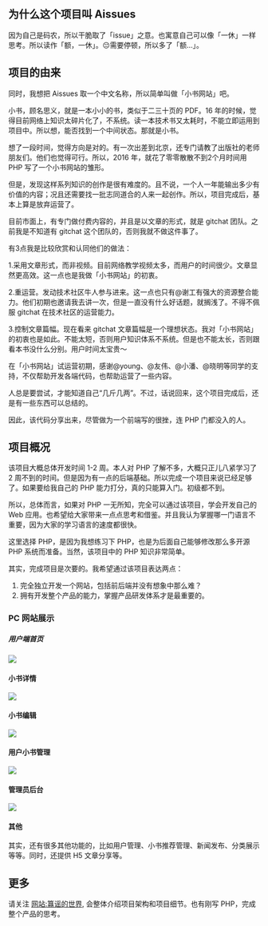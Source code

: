 ## 为什么这个项目叫 Aissues
因为自己是码农，所以干脆取了「issue」之意。也寓意自己可以像「一休」一样思考。所以读作「额，一休」。😔需要停顿，所以多了「额...」。

## 项目的由来
同时，我想把 Aissues 取一个中文名称，所以简单叫做「小书网站」吧。  

小书，顾名思义，就是一本小小的书，类似于二三十页的 PDF。16 年的时候，觉得目前网络上知识太碎片化了，不系统。读一本技术书又太耗时，不能立即运用到项目中。所以想，能否找到一个中间状态。那就是小书。

想了一段时间，觉得方向是对的。有一次出差到北京，还专门请教了出版社的老师朋友们。他们也觉得可行。所以，2016 年，就花了零零散散不到2个月时间用 PHP 写了一个小书网站的雏形。

但是，发现这样系列知识的创作是很有难度的。且不说，一个人一年能输出多少有价值的内容；况且还需要找一批志同道合的人来一起创作。所以，项目完成后，基本上算是放弃运营了。

目前市面上，有专门做付费内容的，并且是以文章的形式，就是 gitchat 团队。之前我是不知道有 gitchat 这个团队的，否则我就不做这件事了。

有3点我是比较欣赏和认同他们的做法：

1.采用文章形式，而非视频。目前网络教学视频太多，而用户的时间很少。文章显然更高效。这一点也是我做「小书网站」的初衷。

2.重运营。发动技术社区牛人参与进来。这一点也只有@谢工有强大的资源整合能力。他们初期也邀请我去讲一次，但是一直没有什么好话题，就搁浅了。不得不佩服 gitchat 在技术社区的运营能力。

3.控制文章篇幅。现在看来 gitchat 文章篇幅是一个理想状态。我对「小书网站」的初衷也是如此。不能太短，否则用户知识体系不系统。但是也不能太长，否则跟看本书没什么分别。用户时间太宝贵～

在「小书网站」试运营初期，感谢@young、@友伟、@小潘、@晓明等同学的支持，不仅帮助开发各端代码，也帮助运营了一些内容。

人总是要尝试，才能知道自己“几斤几两”。不过，话说回来，这个项目完成后，还是有一些东西可以总结的。

因此，该代码分享出来，尽管做为一个前端写的很挫，连 PHP 门都没入的人。

## 项目概况
该项目大概总体开发时间 1-2 周。本人对 PHP 了解不多，大概只正儿八紧学习了 2 周不到的时间。但是因为有一点的后端基础。所以完成一个项目来说已经足够了。如果要给我自己的 PHP 能力打分，真的只能算入门。初级都不到。

所以，总体而言，如果对 PHP 一无所知，完全可以通过该项目，学会开发自己的 Web 应用。也希望给大家带来一点点思考和借鉴。并且我认为掌握哪一门语言不重要，因为大家的学习语言的速度都很快。


这里选择 PHP，是因为我想练习下 PHP，也是为后面自己能够修改那么多开源 PHP 系统而准备。当然，该项目中的 PHP 知识非常简单。

其实，完成项目是次要的。我希望通过该项目表达两点： 
1. 完全独立开发一个网站，包括前后端并没有想象中那么难？ 
2. 拥有开发整个产品的能力，掌握产品研发体系才是最重要的。

### PC 网站展示
##### 用户端首页
![](./截图/[用户-PC]首页.png)      

#### 小书详情
![](./截图/[用户端]文章详情.png)    

#### 小书编辑    
![](./截图/[用户控制台]编写页面.png)    

#### 用户小书管理    
![](./截图/[用户控制]小书管理.png)    

#### 管理员后台    
![](./截图/[管理员后台]系统小书管理.png)     

#### 其他
其实，还有很多其他功能的，比如用户管理、小书推荐管理、新闻发布、分类展示等等。同时，还提供 H5 文章分享等。  

## 更多
请关注 [网站:簋谣的世界](http://t.aissues.com/tag/xiao-shu-wang-zhan/), 会整体介绍项目架构和项目细节。也有刚写 PHP，完成整个产品的思考。
